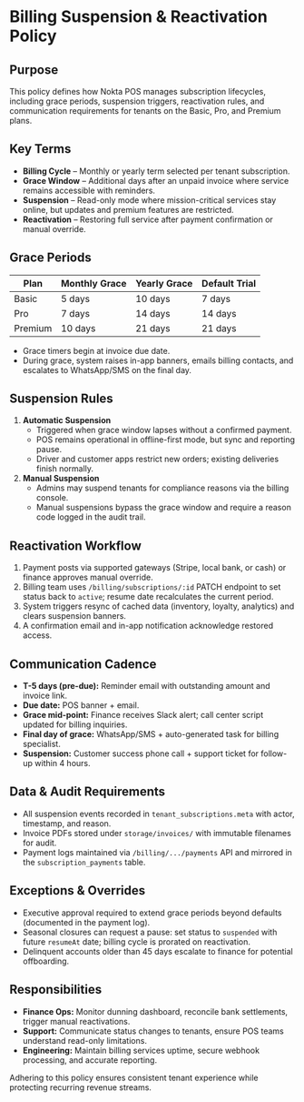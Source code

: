 # Billing Suspension & Reactivation Policy

## Purpose
This policy defines how Nokta POS manages subscription lifecycles, including grace periods, suspension triggers, reactivation rules, and communication requirements for tenants on the Basic, Pro, and Premium plans.

## Key Terms
- **Billing Cycle** – Monthly or yearly term selected per tenant subscription.
- **Grace Window** – Additional days after an unpaid invoice where service remains accessible with reminders.
- **Suspension** – Read-only mode where mission-critical services stay online, but updates and premium features are restricted.
- **Reactivation** – Restoring full service after payment confirmation or manual override.

## Grace Periods
| Plan | Monthly Grace | Yearly Grace | Default Trial |
| --- | --- | --- | --- |
| Basic | 5 days | 10 days | 7 days |
| Pro | 7 days | 14 days | 14 days |
| Premium | 10 days | 21 days | 21 days |

- Grace timers begin at invoice due date.
- During grace, system raises in-app banners, emails billing contacts, and escalates to WhatsApp/SMS on the final day.

## Suspension Rules
1. **Automatic Suspension**
   - Triggered when grace window lapses without a confirmed payment.
   - POS remains operational in offline-first mode, but sync and reporting pause.
   - Driver and customer apps restrict new orders; existing deliveries finish normally.
2. **Manual Suspension**
   - Admins may suspend tenants for compliance reasons via the billing console.
   - Manual suspensions bypass the grace window and require a reason code logged in the audit trail.

## Reactivation Workflow
1. Payment posts via supported gateways (Stripe, local bank, or cash) or finance approves manual override.
2. Billing team uses `/billing/subscriptions/:id` PATCH endpoint to set status back to `active`; resume date recalculates the current period.
3. System triggers resync of cached data (inventory, loyalty, analytics) and clears suspension banners.
4. A confirmation email and in-app notification acknowledge restored access.

## Communication Cadence
- **T-5 days (pre-due):** Reminder email with outstanding amount and invoice link.
- **Due date:** POS banner + email.
- **Grace mid-point:** Finance receives Slack alert; call center script updated for billing inquiries.
- **Final day of grace:** WhatsApp/SMS + auto-generated task for billing specialist.
- **Suspension:** Customer success phone call + support ticket for follow-up within 4 hours.

## Data & Audit Requirements
- All suspension events recorded in `tenant_subscriptions.meta` with actor, timestamp, and reason.
- Invoice PDFs stored under `storage/invoices/` with immutable filenames for audit.
- Payment logs maintained via `/billing/.../payments` API and mirrored in the `subscription_payments` table.

## Exceptions & Overrides
- Executive approval required to extend grace periods beyond defaults (documented in the payment log).
- Seasonal closures can request a pause: set status to `suspended` with future `resumeAt` date; billing cycle is prorated on reactivation.
- Delinquent accounts older than 45 days escalate to finance for potential offboarding.

## Responsibilities
- **Finance Ops:** Monitor dunning dashboard, reconcile bank settlements, trigger manual reactivations.
- **Support:** Communicate status changes to tenants, ensure POS teams understand read-only limitations.
- **Engineering:** Maintain billing services uptime, secure webhook processing, and accurate reporting.

Adhering to this policy ensures consistent tenant experience while protecting recurring revenue streams.
